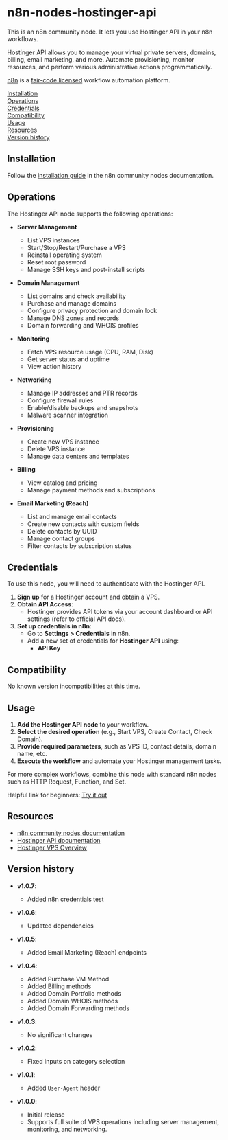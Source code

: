 # n8n-nodes-hostinger-api

This is an n8n community node. It lets you use Hostinger API in your n8n workflows.

Hostinger API allows you to manage your virtual private servers, domains, billing, email marketing, and more. Automate provisioning, monitor resources, and perform various administrative actions programmatically.

[n8n](https://n8n.io/) is a [fair-code licensed](https://docs.n8n.io/reference/license/) workflow automation platform.

[Installation](#installation)  
[Operations](#operations)  
[Credentials](#credentials)  
[Compatibility](#compatibility)  
[Usage](#usage)  
[Resources](#resources)  
[Version history](#version-history)

## Installation

Follow the [installation guide](https://docs.n8n.io/integrations/community-nodes/installation/) in the n8n community nodes documentation.

## Operations

The Hostinger API node supports the following operations:

- **Server Management**
	- List VPS instances
	- Start/Stop/Restart/Purchase a VPS
	- Reinstall operating system
	- Reset root password
	- Manage SSH keys and post-install scripts

- **Domain Management**
	- List domains and check availability
	- Purchase and manage domains
	- Configure privacy protection and domain lock
	- Manage DNS zones and records
	- Domain forwarding and WHOIS profiles

- **Monitoring**
	- Fetch VPS resource usage (CPU, RAM, Disk)
	- Get server status and uptime
	- View action history

- **Networking**
	- Manage IP addresses and PTR records
	- Configure firewall rules
	- Enable/disable backups and snapshots
	- Malware scanner integration

- **Provisioning**
	- Create new VPS instance
	- Delete VPS instance
	- Manage data centers and templates

- **Billing**
	- View catalog and pricing
	- Manage payment methods and subscriptions

- **Email Marketing (Reach)**
	- List and manage email contacts
	- Create new contacts with custom fields
	- Delete contacts by UUID
	- Manage contact groups
	- Filter contacts by subscription status

## Credentials

To use this node, you will need to authenticate with the Hostinger API.

1. **Sign up** for a Hostinger account and obtain a VPS.
2. **Obtain API Access**:
	- Hostinger provides API tokens via your account dashboard or API settings (refer to official API docs).
3. **Set up credentials in n8n**:
	- Go to **Settings > Credentials** in n8n.
	- Add a new set of credentials for **Hostinger API** using:
		- **API Key**

## Compatibility

No known version incompatibilities at this time.

## Usage

1. **Add the Hostinger API node** to your workflow.
2. **Select the desired operation** (e.g., Start VPS, Create Contact, Check Domain).
3. **Provide required parameters**, such as VPS ID, contact details, domain name, etc.
4. **Execute the workflow** and automate your Hostinger management tasks.

For more complex workflows, combine this node with standard n8n nodes such as HTTP Request, Function, and Set.

Helpful link for beginners: [Try it out](https://docs.n8n.io/try-it-out/)

## Resources

* [n8n community nodes documentation](https://docs.n8n.io/integrations/community-nodes/)
* [Hostinger API documentation](https://developers.hostinger.com/)
* [Hostinger VPS Overview](https://www.hostinger.com/vps-hosting)

## Version history
- **v1.0.7**:
  	- Added n8n credentials test

- **v1.0.6**:
	- Updated dependencies

- **v1.0.5**:
	- Added Email Marketing (Reach) endpoints

- **v1.0.4**:
	- Added Purchase VM Method
	- Added Billing methods
	- Added Domain Portfolio methods
	- Added Domain WHOIS methods
	- Added Domain Forwarding methods
	
- **v1.0.3**:
	- No significant changes
- **v1.0.2**:
	- Fixed inputs on category selection
- **v1.0.1**:
	- Added `User-Agent` header
- **v1.0.0**:
	- Initial release
	- Supports full suite of VPS operations including server management, monitoring, and networking.
